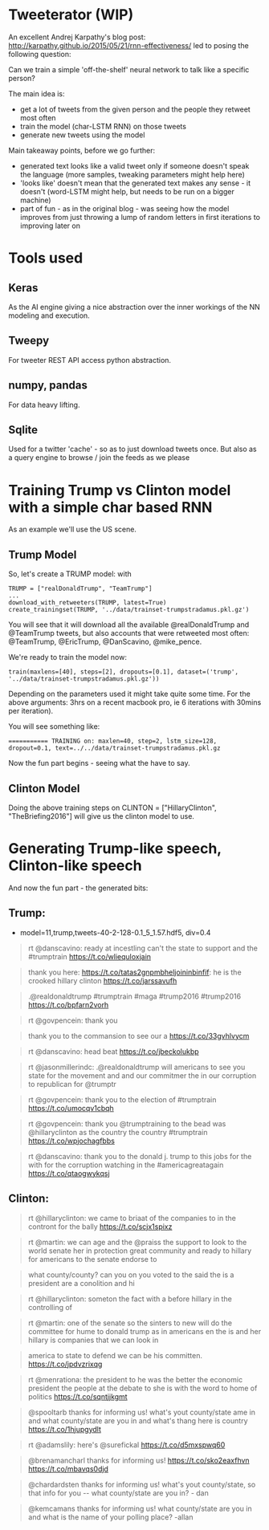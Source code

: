 
# Tweeterator (WIP)

An excellent Andrej Karpathy's blog post: http://karpathy.github.io/2015/05/21/rnn-effectiveness/ led to posing the following question:

Can we train a simple 'off-the-shelf' neural network to talk like a specific person?

The main idea is:
- get a lot of tweets from the given person and the people they retweet most often
- train the model (char-LSTM RNN) on those tweets
- generate new tweets using the model

Main takeaway points, before we go further: 
- generated text looks like a valid tweet only if someone doesn't speak the language (more samples, tweaking parameters might help here)
- 'looks like' doesn't mean that the generated text makes any sense - it doesn't (word-LSTM might help, but needs to be run on a bigger machine)
- part of fun - as in the original blog - was seeing how the model improves from just throwing a lump of random letters in first iterations to improving later on

# Tools used

## Keras

As the AI engine giving a nice abstraction over the inner workings of the NN modeling and execution.

## Tweepy

For tweeter REST API access python abstraction.

## numpy, pandas

For data heavy lifting.

## Sqlite

Used for a twitter 'cache' - so as to just download tweets once. But also as a query engine to browse / join the feeds as we please

# Training Trump vs Clinton model with a simple char based RNN

As an example we'll use the US scene.

## Trump Model

So, let's create a TRUMP model: with 


	TRUMP = ["realDonaldTrump", "TeamTrump"]
	...
	download_with_retweeters(TRUMP, latest=True)
	create_trainingset(TRUMP, '../data/trainset-trumpstradamus.pkl.gz')


You will see that it will download all the available @realDonaldTrump and @TeamTrump tweets, but also accounts that were retweeted most often: @TeamTrump, @EricTrump, @DanScavino, @mike_pence.


We're ready to train the model now:

	train(maxlens=[40], steps=[2], dropouts=[0.1], dataset=('trump', '../data/trainset-trumpstradamus.pkl.gz'))

Depending on the parameters used it might take quite some time. 
For the above arguments: 3hrs on a recent macbook pro, ie 6 iterations with 30mins per iteration).

You will see something like: 

	=========== TRAINING on: maxlen=40, step=2, lstm_size=128, dropout=0.1, text=../../data/trainset-trumpstradamus.pkl.gz



Now the fun part begins - seeing what the have to say.

## Clinton Model

Doing the above training steps on CLINTON = ["HillaryClinton", "TheBriefing2016"] will give us the clinton model to use.

# Generating Trump-like speech, Clinton-like speech

And now the fun part - the generated bits:

## Trump:
- model=11,trump,tweets-40-2-128-0.1_5_1.57.hdf5, div=0.4

> rt @danscavino: ready at incestling can't the state to support and the #trumptrain https://t.co/wliequloxjain

> thank you here: https://t.co/tatas2gnpmbheljoininbinfif: he is the crooked hillary clinton https://t.co/jarssavufh

> .@realdonaldtrump #trumptrain #maga #trump2016 #trump2016 https://t.co/bpfarn2vorh

> rt @govpencein: thank you

> thank you to the commansion to see our a https://t.co/33gvhlvycm

> rt @danscavino: head beat https://t.co/jbeckolukbp

> rt @jasonmillerindc: .@realdonaldtrump will americans to see you state for the movement and and our commitmer the in our corruption to republican for @trumptr

> rt @govpencein: thank you to the election of #trumptrain https://t.co/umocqv1cbqh

> rt @govpencein: thank you @trumptraining to the bead was @hillaryclinton as the country the country #trumptrain https://t.co/wpjochagfbbs

> rt @danscavino: thank you to the donald j. trump to this jobs for the with for the corruption watching in the #americagreatagain https://t.co/qtaogwykqsj

## Clinton:

> rt @hillaryclinton: we came to briaat of the companies to in the contront for the bally https://t.co/scjx1spixz

> rt @martin: we can age and the @praiss the support to look to the world senate her in protection great community and ready to hillary for americans to the senate endorse to 

> what county/county? can you on you voted to the said the is a president are a conolition and hi

> rt @hillaryclinton: someton the fact with a before hillary in the controlling of

> rt @martin: one of the senate so the sinters to new will do the committee for hume to donald trump as in americans en the is and her hillary is companies that we can look in 

> america to state to defend we can be his committen. https://t.co/jpdvzrixqg

> rt @menrationa: the president to he was the better the economic president the people at the debate to she is with the word to home of politics https://t.co/sqntjjkgmt

> @spooltarb thanks for informing us! what's yout county/state ame in and what county/state are you in and what's thang here is country https://t.co/1hjupgydlt

> rt @adamslily: here's @surefickal https://t.co/d5mxspwq60

> @brenamancharl thanks for informing us! https://t.co/sko2eaxfhvn https://t.co/mbavqs0djd

> @chardardsten thanks for informing us! what's yout county/state, so that info for you -- what county/state are you in? - dan

> @kemcamans thanks for informing us! what county/state are you in and what is the name of your polling place? -allan


